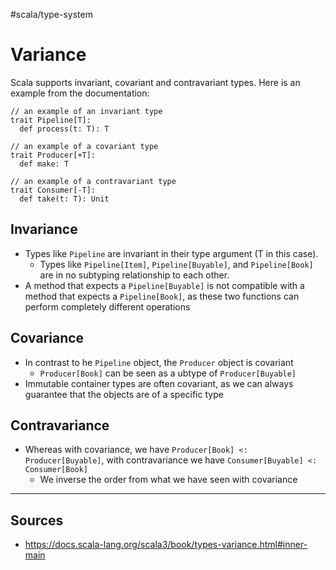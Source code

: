 #scala/type-system 

# Variance
Scala supports invariant, covariant and contravariant types. Here is an example from the documentation:
 
```
// an example of an invariant type
trait Pipeline[T]:
  def process(t: T): T

// an example of a covariant type
trait Producer[+T]:
  def make: T

// an example of a contravariant type
trait Consumer[-T]:
  def take(t: T): Unit
```

## Invariance
* Types like `Pipeline` are invariant in their type argument (T in this case). 
	* Types like `Pipeline[Item]`, `Pipeline[Buyable]`, and `Pipeline[Book]` are in no subtyping relationship to each other.
* A method that expects a `Pipeline[Buyable]` is not compatible with a method that expects a `Pipeline[Book]`, as these two functions can perform completely different operations

## Covariance
* In contrast to he `Pipeline` object, the `Producer` object is covariant
	* `Producer[Book]` can be seen as a ubtype of `Producer[Buyable]`
* Immutable container types are often covariant, as we can always guarantee that the objects are of a specific type

## Contravariance
* Whereas with covariance, we have `Producer[Book] <: Producer[Buyable]`, with contravariance we have  `Consumer[Buyable] <: Consumer[Book]`
	* We inverse the order from what we have seen with covariance


<hr>

## Sources
- https://docs.scala-lang.org/scala3/book/types-variance.html#inner-main